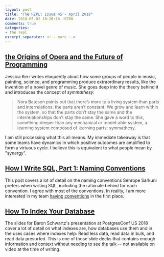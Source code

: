 ```yaml
---
layout: post
title: "The REPL: Issue 45 - April 2018"
date: 2018-05-02 18:28:16 -0700
comments: true
categories:
- the repl
excerpt_separator: <!-- more -->
---
```


## [the Origins of Opera and the Future of Programming][opera]

Jessica Kerr writes eloquently about how some groups of people in music, painting, science, and programming produce extraordinary results, like the invention of a novel genre of music. She goes deep into the theory behind it and introduces the concept of *symmathesy*:

>  Nora Bateson points out that there’s more to a living system than parts and interrelations: the parts aren’t constant. We grow and learn within the system, so that the parts don’t stay the same and the interrelationships don’t stay the same. She gave a word to this, something deeper than any mechanical or model-able system, a learning system composed of learning parts: symmathesy.

I am still processing what this all means. My immediate takeaway is that some teams have dynamics in which positive outcomes are amplified to form a virtuous cycle. I believe this is equivalent to what people mean by "synergy".

## [How I Write SQL, Part 1: Naming Conventions][sql]

This post covers a lot of detail on the naming conventions Sehrope Sarkuni prefers when writing SQL, including the rationale behind for each convention. I agree with most of the conventions. In reality, I am more interested in my team [having conventions][conventions]  in the first place.

## [How To Index Your Database][index]

The slides for Baron Schwartz's presentation at PostgresConf US 2018 cover a lot of detail on what indexes are, how databases use them and in the uses cases where indexes help: Read less data, read data in bulk, and read data presorted. This is one of those slide decks that contains enough information and context without needing to see the talk -- not available on video at the time of writing.   

[opera]: https://the-composition.com/the-origins-of-opera-and-the-future-of-programming-bcdaf8fbe960
[sql]: https://launchbylunch.com/posts/2014/Feb/16/sql-naming-conventions/
[index]: https://www.xaprb.com/talks/index-postgresql-database-postgresconf-2018/
[conventions]:/blog/2016/12/22/enforcing-style/
